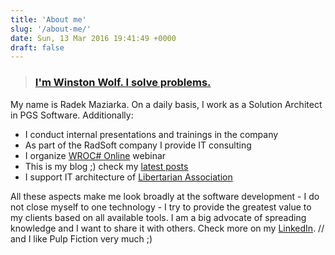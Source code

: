 ```yaml
---
title: 'About me'
slug: '/about-me/'
date: Sun, 13 Mar 2016 19:41:49 +0000
draft: false
---
```


> ### [I'm Winston Wolf. I solve problems.](https://hrspoiler.wordpress.com/2013/05/13/im-winston-wolf-i-solve-problems/)

My name is Radek Maziarka. On a daily basis, I work as a Solution Architect in PGS Software. Additionally:

*   I conduct internal presentations and trainings in the company
*   As part of the RadSoft company I provide IT consulting
*   I organize [WROC# Online](https://www.youtube.com/playlist?list=PLYVo-vlwRSOrwFEFlMhpamAXJxn5Oz8MD) webinar
*   This is my blog ;) check my [latest posts](http://radblog.pl/blog)
*   I support IT architecture of [Libertarian Association](http://slib.pl/en/about-us/)

All these aspects make me look broadly at the software development - I do not close myself to one technology - I try to provide the greatest value to my clients based on all available tools. I am a big advocate of spreading knowledge and I want to share it with others. Check more on my [LinkedIn](https://www.linkedin.com/in/maziarka-radoslaw/). // and I like Pulp Fiction very much ;)